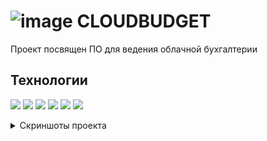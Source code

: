 #  ![image](https://github.com/SnowFox-95/cloudbudget_gulp/assets/17219495/ea31c664-d730-4b7c-9a02-eb18edf6e512) CLOUDBUDGET

Проект посвящен ПО для ведения облачной бухгалтерии

## Технологии 
<img src="https://img.shields.io/badge/Gulp-003366?style=for-the-badge&logo=gulp&logoColor=FFFFFF"> <img src="https://img.shields.io/badge/HTML5-003366?style=for-the-badge&logo=HTML5&logoColor=FFFFFF"> <img src="https://img.shields.io/badge/SASS-003366?style=for-the-badge&logo=sass&logoColor=FFFFFF"> <img src="https://img.shields.io/badge/CSS3-003366?style=for-the-badge&logo=css3&logoColor=FFFFFF"> <img src="https://img.shields.io/badge/JavaScript-003366?style=for-the-badge&logo=javascript&logoColor=FFFFFF"> <img src="https://img.shields.io/badge/Swiper-003366?style=for-the-badge&logo=swiper&logoColor=FFFFFF">
 
<details>
  <summary> Скриншоты проекта   </summary>
  
![image](https://github.com/SnowFox-95/cloudbudget_gulp/assets/17219495/7365da95-7f8b-44f6-aa62-a2020bc1b77a)
![image](https://github.com/SnowFox-95/cloudbudget_gulp/assets/17219495/3686eb9e-e346-4834-9dcb-2ab3739c7971)
![image](https://github.com/SnowFox-95/cloudbudget_gulp/assets/17219495/9d3c8dfd-b283-4c0e-9913-f975293dae9f)
![image](https://github.com/SnowFox-95/cloudbudget_gulp/assets/17219495/2adea0f6-7a6f-472e-b082-26ad852e1ad8)

</details>
